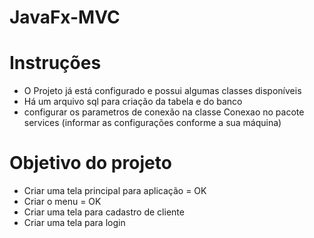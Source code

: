 # JavaFx-MVC
# Instruções
 - O Projeto já está configurado e possui algumas classes disponíveis
 - Há um arquivo sql para criação da tabela e do banco
 - configurar os parametros de conexão na classe Conexao no pacote services (informar as configurações conforme a sua máquina)
# Objetivo do projeto
 - Criar uma tela principal para aplicação = OK
 - Criar o menu = OK
 - Criar uma tela para cadastro de cliente
 - Criar uma tela para login
